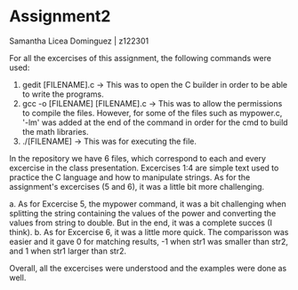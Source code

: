 # Assignment2
Samantha Licea Dominguez | z122301

For all the excercises of this assignment, the following commands were used:
  1.  gedit [FILENAME].c -> This was to open the C builder in order to be able to write the programs.
  2.  gcc -o [FILENAME] [FILENAME].c -> This was to allow the permissions to compile the files. However, for some of the files such as mypower.c, '-lm' was added at the       end of the command in order for the cmd to build the math libraries.
  3.  ./[FILENAME] -> This was for executing the file.

In the repository we have 6 files, which correspond to each and every excercise in the class presentation. Excercises 1:4 are simple text used to practice the C language and how to manipulate strings. As for the assignment's excercises (5 and 6), it was a little bit more challenging.

  a.  As for Excercise 5, the mypower command, it was a bit challenging when splitting the string containing the values of the power and converting the values from 
      string to double. But in the end, it was a complete succes (I think).
  b.  As for Excercise 6, it was a little more quick. The comparisson was easier and it gave 0 for matching results, -1 when str1 was smaller than str2, and 1 when str1       larger than str2.
  
  Overall, all the excercises were understood and the examples were done as well.
